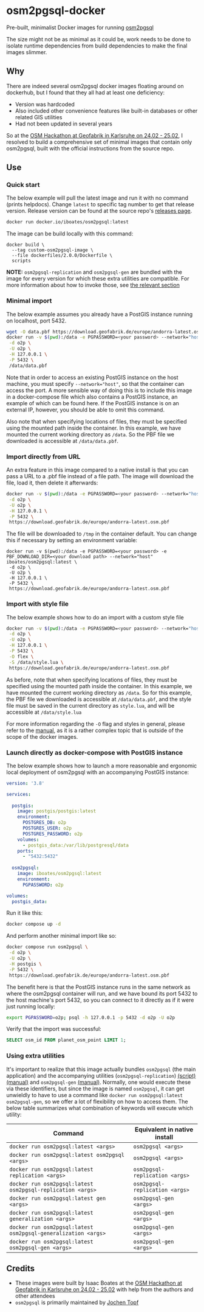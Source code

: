 # osm2pgsql-docker

Pre-built, minimalist Docker images for running [osm2pgsql](https://github.com/osm2pgsql-dev/osm2pgsql)

The size might not be as minimal as it could be, work needs to be done to isolate runtime dependencies from build
dependencies to make the final images slimmer.

## Why

There are indeed several osm2pgsql docker images floating around on dockerhub, but I found that they all had at least
one deficiency:

- Version was hardcoded
- Also included other convenience features like built-in databases or other related GIS utilities
- Had not been updated in several years

So at the [OSM Hackathon at Geofabrik in Karlsruhe on 24.02 - 25.02](https://wiki.openstreetmap.org/wiki/Karlsruhe_Hack_Weekend_February_2024),
I resolved to build a comprehensive set of minimal images that contain only osm2pgsql, built with the official
instructions from the source repo.

## Use

### Quick start

The below example will pull the latest image and run it with no command (prints helpdocs).
Change `latest` to specific tag number to get that release version. Release version can be
found at the source repo's [releases page](https://github.com/osm2pgsql-dev/osm2pgsql/releases).

```sh
docker run docker.io/iboates/osm2pgsql:latest
```

The image can be build locally with this command:

```shell
docker build \
  --tag custom-osm2pgsql-image \
  --file dockerfiles/2.0.0/Dockerfile \
  scripts
```

**NOTE:** `osm2pgsql-replication` and `osm2pgsql-gen` are bundled with the image for every version for which these extra
utilities are compatible. For more information about how to invoke those, see
[the relevant section](###Using-extra-utilities)

### Minimal import

The below example assumes you already have a PostGIS instance running on localhost, port 5432.

```sh
wget -O data.pbf https://download.geofabrik.de/europe/andorra-latest.osm.pbf
docker run -v $(pwd):/data -e PGPASSWORD=<your password> --network="host" iboates/osm2pgsql:latest \
 -d o2p \
 -U o2p \
 -H 127.0.0.1 \
 -P 5432 \
 /data/data.pbf
```

Note that in order to access an existing PostGIS instance on the host machine, you must specify `--network="host"`, so
that the container can access the port. A more sensible way of doing this is to include this image in a docker-compose
file which also contains a PostGIS instance, an example of which can be found here. If the PostGIS instance is on an
external IP, however, you should be able to omit this command.

Also note that when specifying locations of files, they must be specified using the mounted path inside the container.
In this example, we have mounted the current working directory as `/data`. So the PBF file we downloaded is accessible
at `/data/data.pbf`.

### Import directly from URL

An extra feature in this image compared to a native install is that you can pass a URL to a .pbf file instead of a file
path. The image will download the file, load it, then delete it afterwards:

```sh
docker run -v $(pwd):/data -e PGPASSWORD=<your password> --network="host" iboates/osm2pgsql:latest \
 -d o2p \
 -U o2p \
 -H 127.0.0.1 \
 -P 5432 \
 https://download.geofabrik.de/europe/andorra-latest.osm.pbf
```

The file will be downloaded to `/tmp` in the container default. You can change this if necessary by setting an
environment variable:

```
docker run -v $(pwd):/data -e PGPASSWORD=<your password> -e PBF_DOWNLOAD_DIR=<your download path> --network="host" iboates/osm2pgsql:latest \
 -d o2p \
 -U o2p \
 -H 127.0.0.1 \
 -P 5432 \
 https://download.geofabrik.de/europe/andorra-latest.osm.pbf
```

### Import with style file

The below example shows how to do an import with a custom style file

```sh
docker run -v $(pwd):/data -e PGPASSWORD=<your password> --network="host" iboates/osm2pgsql:latest \
 -d o2p \
 -U o2p \
 -H 127.0.0.1 \
 -P 5432 \
 -O flex \
 -S /data/style.lua \
 https://download.geofabrik.de/europe/andorra-latest.osm.pbf
```

As before, note that when specifying locations of files, they must be specified using the mounted path inside the
container. In this example, we have mounted the current working directory as `/data`. So for this example, the PBF file
we downloaded is accessible at `/data/data.pbf`, and the style file must be saved in the current directory as
`style.lua`, and will be accessible at `/data/style.lua`

For more information regarding the `-O` flag and styles in general, please refer to the [manual](https://osm2pgsql.org/doc/manual.html#output-options),
as it is a rather complex topic that is outside of the scope of the docker images.

### Launch directly as docker-compose with PostGIS instance

The below example shows how to launch a more reasonable and ergonomic local deployment of osm2pgsql with an accompanying
PostGIS instance:

```yaml
version: '3.8'

services:
  
  postgis:
    image: postgis/postgis:latest
    environment:
      POSTGRES_DB: o2p
      POSTGRES_USER: o2p
      POSTGRES_PASSWORD: o2p
    volumes:
      - postgis_data:/var/lib/postgresql/data
    ports:
      - "5432:5432"
        
  osm2pgsql:
    image: iboates/osm2pgsql:latest
    environment:
      PGPASSWORD: o2p

volumes:
  postgis_data:
```

Run it like this:

```sh
docker compose up -d
```

And perform another minimal import like so:

```sh
docker compose run osm2pgsql \
 -d o2p \
 -U o2p \
 -H postgis \
 -P 5432 \
 https://download.geofabrik.de/europe/andorra-latest.osm.pbf
```

The benefit here is that the PostGIS instance runs in the same network as where the osm2pgsql container will run, and
we have bound its port 5432 to the host machine's port 5432, so you can connect to it directly as if it were just
running locally:

```sh
export PGPASSWORD=o2p; psql -h 127.0.0.1 -p 5432 -d o2p -U o2p
```

Verify that the import was successful:

```sql
SELECT osm_id FROM planet_osm_point LIMIT 1;
```

### Using extra utilities

It's important to realize that this image actually bundles `osm2pgsql` (the main application) and the
accompanying utilities (`osm2pgsql-replication`) [(script)](https://github.com/osm2pgsql-dev/osm2pgsql/blob/master/scripts/osm2pgsql-replication)
[(manual)](https://osm2pgsql.org/doc/man/osm2pgsql-replication-1.6.0.html) and `osm2pgsql-gen` [(manual)](https://osm2pgsql.org/doc/manual.html#generalization). Normally, one
would execute these via these identifiers, but since the image is named `osm2pgsql`, it can get unwieldly to have to
use a command like `docker run osm2pgsql:latest osm2pgsql-gen`, so we offer a lot of flexibility on how to access them.
The below table summarizes what combination of keywords will execute which utility:

| **Command**                                                   | **Equivalent in native install**    |
|---------------------------------------------------------------|-------------------------------------|
| `docker run osm2pgsql:latest <args>`                          | `osm2pgsql <args>`                  |
| `docker run osm2pgsql:latest osm2pgsql <args>`                | `osm2pgsql <args>`                  |
| `docker run osm2pgsql:latest replication <args>`              | `osm2pgsql-replication <args>`      |
| `docker run osm2pgsql:latest osm2pgsql-replication <args>`    | `osm2pgsql-replication <args>`      |
| `docker run osm2pgsql:latest gen <args>`                      | `osm2pgsql-gen <args>`              |
| `docker run osm2pgsql:latest generalization <args>`           | `osm2pgsql-gen <args>`              |
| `docker run osm2pgsql:latest osm2pgsql-generalization <args>` | `osm2pgsql-gen <args>`              |
| `docker run osm2pgsql:latest osm2pgsql-gen <args>`            | `osm2pgsql-gen <args>`              |

## Credits

* These images were built by Isaac Boates at the [OSM Hackathon at Geofabrik in Karlsruhe on 24.02 - 25.02](https://wiki.openstreetmap.org/wiki/Karlsruhe_Hack_Weekend_February_2024)
with help from the authors and other attendees
* `osm2pgsql` is primarily maintained by [Jochen Topf](https://www.jochentopf.com/de/)